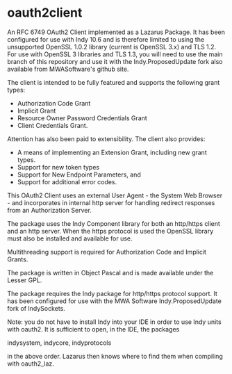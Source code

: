 # oauth2client

An RFC 6749 OAuth2 Client implemented as a Lazarus Package. It has been configured for use with Indy 10.6 and is therefore limited to using the unsupported OpenSSL 1.0.2 library (current is OpenSSL 3.x) and TLS 1.2. For use with OpenSSL 3 libraries and TLS 1.3, you will need to use the main branch of this repository and use it with the Indy.ProposedUpdate fork also available from MWASoftware's github site.

The client is intended to be fully featured and supports the following grant types:

* Authorization Code Grant
* Implicit Grant
* Resource Owner Password Credentials Grant
* Client Credentials Grant.

Attention has also been paid to extensibility. The client also provides:

* A means of implementing an Extension Grant, including new grant types.
* Support for new token types
* Support for New Endpoint Parameters, and
* Support for additional error codes.

This OAuth2 Client uses an external User Agent - the System Web Browser - and incorporates in internal http server for handling redirect responses from an Authorization Server.

The package uses the Indy Component library for both an http/https client and an http server. When the https protocol is used the OpenSSL library must also be installed and available for use.

Multithreading support is required for Authorization Code and Implicit Grants.

The package is written in Object Pascal and is made available under the Lesser GPL.

The package requires the Indy package for http/https protocol support. It has been configured for
use with the MWA Software Indy.ProposedUpdate fork of IndySockets.


Note: you do not have to install Indy into your IDE in order to use Indy units with oauth2. It is sufficient to open, in the IDE, the packages

indysystem,
indycore,
indyprotocols

in the above order. Lazarus then knows where to find them when compiling with oauth2_laz.
